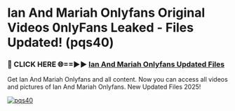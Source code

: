# Ian And Mariah Onlyfans Original Videos 0nlyFans Leaked - Files Updated! (pqs40)

<h3>🔴 CLICK HERE 🌐==►► <a href="https://tinyurl.com/ms9xzufz" rel="nofollow">Ian And Mariah Onlyfans Updated Files</a></h3>

Get Ian And Mariah Onlyfans and all content. Now you can access all videos and pictures of Ian And Mariah Onlyfans. New Updated Files 2025!

[![pqs40](https://i.imgur.com/ppqm5kG.gif)](https://tinyurl.com/ms9xzufz)
